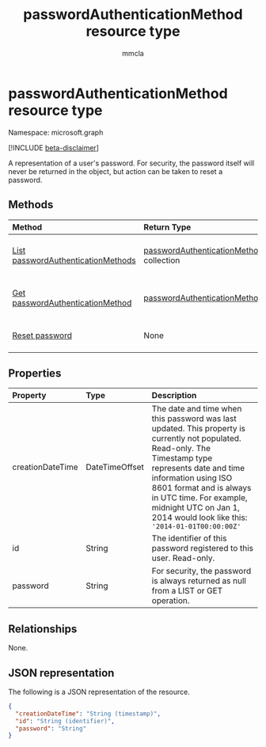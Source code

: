 ﻿---
title: "passwordAuthenticationMethod resource type"
description: "A representation of a password registered to a user."
localization_priority: Normal
author: "mmcla"
ms.prod: "microsoft-identity-platform"
doc_type: "resourcePageType"
---

# passwordAuthenticationMethod resource type

Namespace: microsoft.graph

[!INCLUDE [beta-disclaimer](../../includes/beta-disclaimer.md)]

A representation of a user's password. For security, the password itself will never be returned in the object, but action can be taken to reset a password.

## Methods

| Method                                                                              | Return Type                                                                | Description                                                                                           |
| :---------------------------------------------------------------------------------- | :------------------------------------------------------------------------- | :---------------------------------------------------------------------------------------------------- |
| [List passwordAuthenticationMethods](../api/authentication-list-passwordmethods.md) | [passwordAuthenticationMethod](passwordauthenticationmethod.md) collection | Read the properties and relationships of all of this user's **passwordAuthenticationMethod** objects. |
| [Get passwordAuthenticationMethod](../api/passwordauthenticationmethod-get.md)      | [passwordAuthenticationMethod](passwordauthenticationmethod.md)            | Read the properties and relationships of a **passwordAuthenticationMethod** object.                   |
| [Reset password](../api/passwordauthenticationmethod-resetpassword.md)              | None                                                                       | Reset a user's password in the cloud and, if synced, on-premises.                                     |

## Properties

| Property         | Type           | Description                                                                                                                                                                                                                                                                                                  |
| :--------------- | :------------- | :----------------------------------------------------------------------------------------------------------------------------------------------------------------------------------------------------------------------------------------------------------------------------------------------------------- |
| creationDateTime | DateTimeOffset | The date and time when this password was last updated. This property is currently not populated. Read-only. The Timestamp type represents date and time information using ISO 8601 format and is always in UTC time. For example, midnight UTC on Jan 1, 2014 would look like this: `'2014-01-01T00:00:00Z'` |
| id               | String         | The identifier of this password registered to this user. Read-only.                                                                                                                                                                                                                                          |
| password         | String         | For security, the password is always returned as null from a LIST or GET operation.                                                                                                                                                                                                                          |

## Relationships

None.

## JSON representation

The following is a JSON representation of the resource.

<!-- {
  "blockType": "resource",
  "optionalProperties": [

  ],
  "@odata.type": "microsoft.graph.passwordAuthenticationMethod",
  "baseType": "",
  "keyProperty": "id"
}-->

```json
{
  "creationDateTime": "String (timestamp)",
  "id": "String (identifier)",
  "password": "String"
}
```

<!-- uuid: 16cd6b66-4b1a-43a1-adaf-3a886856ed98
2019-02-04 14:57:30 UTC -->

<!-- {
  "type": "#page.annotation",
  "description": "passwordAuthenticationMethod resource",
  "keywords": "",
  "section": "documentation",
  "tocPath": ""
}-->
